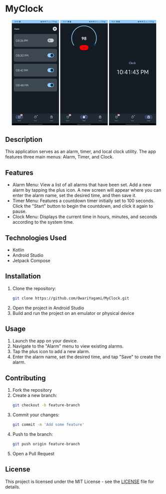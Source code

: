 # MyClock

<p align="center">
  <img src="Screenshot_20231104_224100_MyClock.png" alt="Screenshot 1" width="30%">
  <img src="Screenshot_20231104_224133_MyClock.png" alt="Screenshot 2" width="30%">
  <img src="Screenshot_20231104_224143_MyClock.png" alt="Screenshot 3" width="30%">
</p>

## Description
This application serves as an alarm, timer, and local clock utility. The app features three main menus: Alarm, Timer, and Clock.
## Features
- Alarm Menu:
View a list of all alarms that have been set.
Add a new alarm by tapping the plus icon.
A new screen will appear where you can enter the alarm name, set the desired time, and then save it.
- Timer Menu:
Features a countdown timer initially set to 100 seconds.
Click the "Start" button to begin the countdown, and click it again to pause.
- Clock Menu:
Displays the current time in hours, minutes, and seconds according to the system time.

## Technologies Used
- Kotlin
- Android Studio
- Jetpack Compose

## Installation
1. Clone the repository:
    ```bash
    git clone https://github.com/OwariYagami/MyClock.git
    ```
2. Open the project in Android Studio
3. Build and run the project on an emulator or physical device

## Usage
1. Launch the app on your device.
2. Navigate to the "Alarm" menu to view existing alarms.
3. Tap the plus icon to add a new alarm.
4. Enter the alarm name, set the desired time, and tap "Save" to create the alarm.


## Contributing
1. Fork the repository
2. Create a new branch:
    ```bash
    git checkout -b feature-branch
    ```
3. Commit your changes:
    ```bash
    git commit -m 'Add some feature'
    ```
4. Push to the branch:
    ```bash
    git push origin feature-branch
    ```
5. Open a Pull Request

## License
This project is licensed under the MIT License - see the [LICENSE](LICENSE) file for details.

